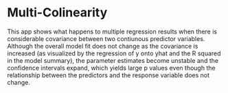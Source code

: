 Multi-Colinearity
=================
This app shows what happens to multiple regression results when there is considerable covariance between two contiunous predictor variables. Although the overall model fit does not change as the covariance is increased (as visualized by the regression of y onto yhat and the R squared in the model summary), the parameter estimates become unstable and the confidence intervals expand, which yields large p values even though the relationship between the predictors and the response variable does not change.
